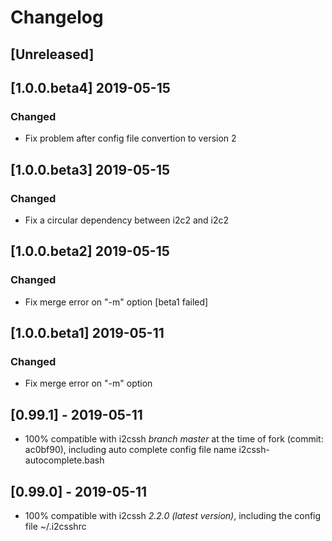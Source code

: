 # Changelog

## [Unreleased]

## [1.0.0.beta4] 2019-05-15
### Changed
- Fix problem after config file convertion to version 2

## [1.0.0.beta3] 2019-05-15
### Changed
- Fix a circular dependency between i2c2 and i2c2

## [1.0.0.beta2] 2019-05-15
### Changed
- Fix merge error on "-m" option [beta1 failed]

## [1.0.0.beta1] 2019-05-11
### Changed
- Fix merge error on "-m" option

## [0.99.1] - 2019-05-11
- 100% compatible with i2cssh *branch master* at the time of fork (commit: ac0bf90), including auto complete config file name i2cssh-autocomplete.bash

## [0.99.0] - 2019-05-11
- 100% compatible with i2cssh *2.2.0 (latest version)*, including the config file ~/.i2csshrc
